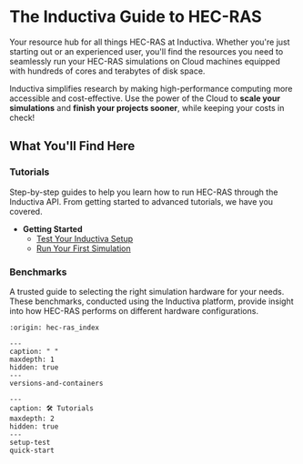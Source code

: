 # The Inductiva Guide to HEC-RAS
Your resource hub for all things HEC-RAS at Inductiva. Whether you're just starting out or an experienced user, you'll find the resources you need to seamlessly run your HEC-RAS simulations on Cloud machines equipped with hundreds of cores and terabytes of disk space.

Inductiva simplifies research by making high-performance computing more accessible and cost-effective. Use the power of the Cloud to **scale your simulations** and **finish your projects sooner**, while keeping your costs in check! 

## What You'll Find Here

### Tutorials
Step-by-step guides to help you learn how to run HEC-RAS through the Inductiva API. From getting started to advanced tutorials, we have you covered.

* **Getting Started**
    - [Test Your Inductiva Setup](setup-test)
    - [Run Your First Simulation](quick-start)

### Benchmarks
A trusted guide to selecting the right simulation hardware for your needs. These benchmarks, conducted using the Inductiva platform, provide insight into how HEC-RAS performs on different hardware configurations.

```{banner}
:origin: hec-ras_index
```

```{toctree}
---
caption: " "
maxdepth: 1
hidden: true
---
versions-and-containers
```

```{toctree}
---
caption: 🛠️ Tutorials
maxdepth: 2
hidden: true
---
setup-test
quick-start
```
